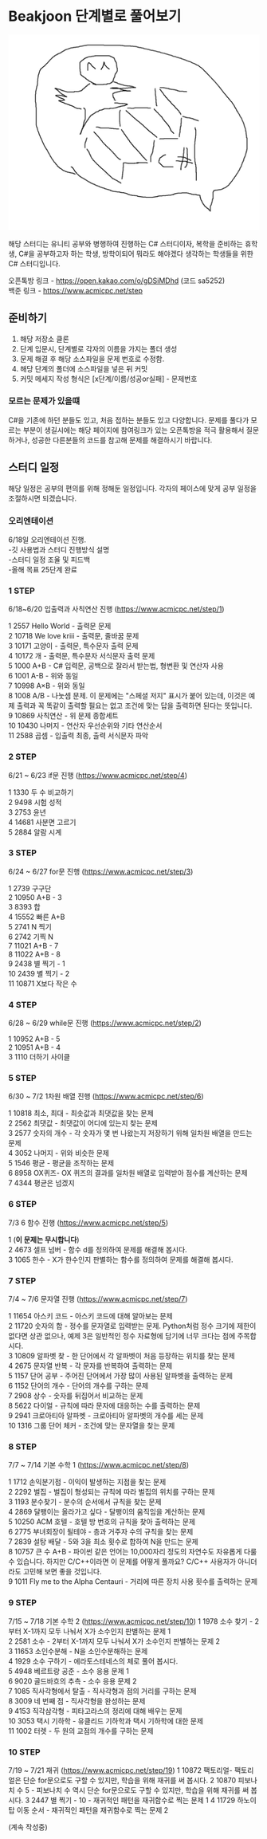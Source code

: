 Beakjoon 단계별로 풀어보기
=============

![](https://github.com/Lesin928/Step-by-step-study/blob/master/image/C%23%EC%8A%A4%ED%84%B0%EB%94%94.PNG)

해당 스터디는 유니티 공부와 병행하여 진행하는 C# 스터디이자, 복학을 준비하는 휴학생,    C#을 공부하고자 하는 학생, 방학이되어 뭐라도 해야겠다 생각하는 학생들을 위한 C# 스터디입니다.

오픈톡방 링크 - https://open.kakao.com/o/gDSiMDhd  (코드 sa5252)   
백준 링크 - https://www.acmicpc.net/step

## 준비하기 
1. 해당 저장소 클론 
2. 단계 입문시, 단계별로 각자의 이름을 가지는 폴더 생성
3. 문제 해결 후 해당 소스파일을 문제 번호로 수정함.
4. 해당 단계의 폴더에 소스파일을 넣은 뒤 커밋
5. 커밋 메세지 작성 형식은 [x단계/이름/성공or실패] - 문제번호

### 모르는 문제가 있을떄
C#을 기존에 하던 분들도 있고, 처음 접하는 분들도 있고 다양합니다. 문제를 풀다가 모르는 부분이 생길시에는 해당 페이지에 참여링크가 있는 오픈톡방을 적극 활용해서
질문하거나, 성공한 다른분들의 코드를 참고해 문제를 해결하시기 바랍니다.




## 스터디 일정
해당 일정은 공부의 편의를 위해 정해둔 일정입니다. 각자의 페이스에 맞게 공부 일정을 조절하시면 되겠습니다.    

### 오리엔테이션
6/18일 오리엔테이션 진행.   
  -깃 사용법과 스터디 진행방식 설명   
  -스터디 일정 조율 및 피드백   
  -올해 목표 25단계 완료   
  
### 1 STEP
6/18~6/20 입출력과 사칙연산 진행 (https://www.acmicpc.net/step/1)

1	2557	Hello World - 출력문 문제   
2	10718	We love kriii - 출력문, 줄바꿈 문제   
3	10171	고양이 - 출력문, 특수문자 출력 문제   
4	10172	개 - 출력문, 특수문자 서식문자 출력 문제    
5	1000	A+B - C# 입력문, 공백으로 잘라서 받는법, 형변환 및 연산자 사용   
6	1001	A-B - 위와 동일   
7	10998	A×B - 위와 동일   
8	1008	A/B - 나눗셈 문제. 이 문제에는 "스페셜 저지" 표시가 붙어 있는데, 이것은 예제 출력과 꼭 똑같이 출력할 필요는 없고 조건에 맞는 답을 출력하면 된다는 뜻입니다.   
9	10869	사칙연산 - 위 문제 종합세트   
10	10430	나머지 - 연산자 우선순위와 기타 연산순서   
11	2588	곱셈 - 입출력 최종, 출력 서식문자 파악   

### 2 STEP
6/21 ~ 6/23 if문 진행 (https://www.acmicpc.net/step/4)   

1	1330	두 수 비교하기   
2	9498	시험 성적   
3	2753	윤년   
4	14681	사분면 고르기   
5	2884	알람 시계   

### 3 STEP
6/24 ~ 6/27 for문 진행 (https://www.acmicpc.net/step/3)   

1	2739	구구단   
2	10950	A+B - 3   
3	8393	합   
4	15552	빠른 A+B   
5	2741	N 찍기   
6	2742	기찍 N    
7	11021	A+B - 7   
8	11022	A+B - 8   
9	2438	별 찍기 - 1   
10	2439	별 찍기 - 2   
11	10871	X보다 작은 수   

### 4 STEP
6/28 ~ 6/29 while문 진행 (https://www.acmicpc.net/step/2)   

1	10952	A+B - 5   
2	10951	A+B - 4   
3	1110	더하기 사이클   

### 5 STEP
6/30 ~ 7/2 1차원 배열 진행 (https://www.acmicpc.net/step/6)   

1	10818	최소, 최대 - 최솟값과 최댓값을 찾는 문제   
2	2562	최댓값 - 최댓값이 어디에 있는지 찾는 문제   
3	2577	숫자의 개수 - 각 숫자가 몇 번 나왔는지 저장하기 위해 일차원 배열을 만드는 문제   
4	3052	나머지 - 위와 비슷한 문제   
5	1546	평균 - 평균을 조작하는 문제   
6	8958	OX퀴즈- OX 퀴즈의 결과를 일차원 배열로 입력받아 점수를 계산하는 문제   
7	4344	평균은 넘겠지   

### 6 STEP   
7/3 6 함수 진행 (https://www.acmicpc.net/step/5)   

1 (**이 문제는 무시합니다**)   
2	4673	셀프 넘버	- 함수 d를 정의하여 문제를 해결해 봅시다.   
3	1065	한수 - X가 한수인지 판별하는 함수를 정의하여 문제를 해결해 봅시다.   

### 7 STEP   
7/4 ~ 7/6 문자열 진행 (https://www.acmicpc.net/step/7)    

1	11654	아스키 코드 - 아스키 코드에 대해 알아보는 문제   
2	11720	숫자의 합 - 정수를 문자열로 입력받는 문제. Python처럼 정수 크기에 제한이 없다면 상관 없으나, 예제 3은 일반적인 정수 자료형에 담기에 너무 크다는 점에 주목합시다.   
3	10809	알파벳 찾 - 한 단어에서 각 알파벳이 처음 등장하는 위치를 찾는 문제   
4	2675	문자열 반복 - 각 문자를 반복하여 출력하는 문제   
5	1157	단어 공부 - 주어진 단어에서 가장 많이 사용된 알파벳을 출력하는 문제   
6	1152	단어의 개수 - 단어의 개수를 구하는 문제   
7	2908	상수 - 숫자를 뒤집어서 비교하는 문제   
8	5622	다이얼 - 규칙에 따라 문자에 대응하는 수를 출력하는 문제   
9	2941	크로아티아 알파벳 - 크로아티아 알파벳의 개수를 세는 문제   
10	1316	그룹 단어 체커 - 조건에 맞는 문자열을 찾는 문제   

### 8 STEP    
7/7 ~ 7/14 기본 수학 1 (https://www.acmicpc.net/step/8) 

1	1712	손익분기점	- 이익이 발생하는 지점을 찾는 문제   
2	2292	벌집 - 벌집이 형성되는 규칙에 따라 벌집의 위치를 구하는 문제   
3	1193	분수찾기 - 분수의 순서에서 규칙을 찾는 문제   
4	2869	달팽이는 올라가고 싶다 - 달팽이의 움직임을 계산하는 문제   
5	10250	ACM 호텔 - 호텔 방 번호의 규칙을 찾아 출력하는 문제   
6	2775	부녀회장이 될테야 - 층과 거주자 수의 규칙을 찾는 문제   
7	2839	설탕 배달 - 5와 3을 최소 횟수로 합하여 N을 만드는 문제   
8	10757	큰 수 A+B - 파이썬 같은 언어는 10,000자리 정도의 자연수도 자유롭게 다룰 수 있습니다. 하지만 C/C++이라면 이 문제를 어떻게 풀까요? C/C++ 사용자가 아니더라도 고민해 보면 좋을 것입니다.   
9	1011	Fly me to the Alpha Centauri - 거리에 따른 장치 사용 횟수를 출력하는 문제   


### 9 STEP     
7/15 ~ 7/18 기본 수학 2   (https://www.acmicpc.net/step/10) 
1	1978	소수 찾기 - 2부터 X-1까지 모두 나눠서 X가 소수인지 판별하는 문제 1   
2	2581	소수 - 2부터 X-1까지 모두 나눠서 X가 소수인지 판별하는 문제 2   
3	11653	소인수분해 - N을 소인수분해하는 문제   
4	1929	소수 구하기 - 에라토스테네스의 체로 풀어 봅시다.   
5	4948	베르트랑 공준 - 소수 응용 문제 1   
6	9020	골드바흐의 추측 - 소수 응용 문제 2   
7	1085	직사각형에서 탈출 - 직사각형과 점의 거리를 구하는 문제   
8	3009	네 번째 점 - 직사각형을 완성하는 문제   
9	4153	직각삼각형 - 피타고라스의 정리에 대해 배우는 문제   
10	3053	택시 기하학 - 유클리드 기하학과 택시 기하학에 대한 문제   
11	1002	터렛 - 두 원의 교점의 개수를 구하는 문제   

### 10 STEP     
7/19 ~ 7/21 재귀   (https://www.acmicpc.net/step/19) 
1	10872	팩토리얼- 팩토리얼은 단순 for문으로도 구할 수 있지만, 학습을 위해 재귀를 써 봅시다.
2	10870	피보나치 수 5 - 피보나치 수 역시 단순 for문으로도 구할 수 있지만, 학습을 위해 재귀를 써 봅시다.
3	2447	별 찍기 - 10 - 재귀적인 패턴을 재귀함수로 찍는 문제 1
4	11729	하노이 탑 이동 순서 - 재귀적인 패턴을 재귀함수로 찍는 문제 2

(계속 작성중)
